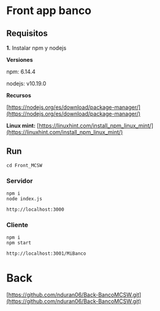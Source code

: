 # Front app banco

## Requisitos

**1.** Instalar npm y nodejs

**Versiones**

npm: 6.14.4

nodejs: v10.19.0

**Recursos**

[https://nodejs.org/es/download/package-manager/](https://nodejs.org/es/download/package-manager/)

**Linux mint:** [https://linuxhint.com/install_npm_linux_mint/](https://linuxhint.com/install_npm_linux_mint/) 


## Run

    cd Front_MCSW

### Servidor

    npm i
    node index.js

`http://localhost:3000` 

### Cliente

    npm i
    npm start

`http://localhost:3001/MiBanco`


# Back

[https://github.com/nduran06/Back-BancoMCSW.git](https://github.com/nduran06/Back-BancoMCSW.git) 



